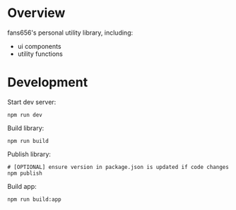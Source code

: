 # Overview

fans656's personal utility library, including:
- ui components
- utility functions

# Development

Start dev server:

    npm run dev

Build library:

    npm run build

Publish library:

    # [OPTIONAL] ensure version in package.json is updated if code changes
    npm publish

Build app:

    npm run build:app
